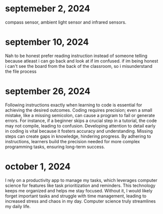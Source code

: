 # septemeber 2, 2024 
compass sensor, ambient light sensor and infrared sensors.
 



# september 10, 2024

Nah to be honest prefer reading instruction instead of someone telling because atleast i can go back and look at 
if im confused. 
if im being honest i can't see the board from the back of the classroom, so i misunderstand the file process
 
  # september 26, 2024
  
  Following instructions exactly when learning to code is essential for achieving the desired outcomes.
 Coding requires precision; even a small mistake, like a missing semicolon, can cause a program to fail or generate errors. For instance, if a beginner skips a crucial step in a tutorial, the code may not compile, leading to confusion.
 Developing attention to detail early in coding is vital because it fosters accuracy and understanding. Missing steps can create gaps in knowledge, hindering progress. By adhering to instructions, learners build the precision needed for more complex programming tasks, ensuring long-term success.
 
  # october 1, 2024
 
 I rely on a productivity app to manage my tasks, which leverages computer science for features like task prioritization and reminders.
 This technology keeps me organized and helps me stay focused. Without it, I would likely forget important tasks and struggle with time management,
 leading to increased stress and chaos in my day. Computer science truly streamlines my daily life.
 
